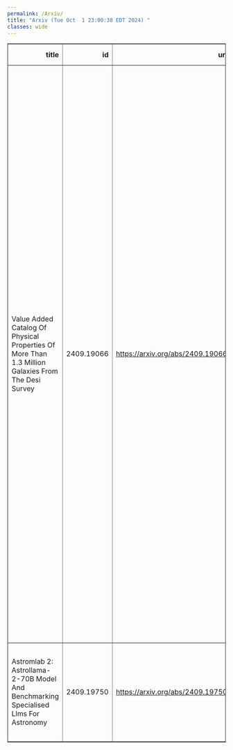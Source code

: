 ```yaml
---
permalink: /Arxiv/
title: "Arxiv (Tue Oct  1 23:00:38 EDT 2024) "
classes: wide
---
```

<table border="1" class="dataframe">
  <thead>
    <tr style="text-align: right;">
      <th>title</th>
      <th>id</th>
      <th>url</th>
      <th>authors</th>
      <th>Local Authors</th>
    </tr>
  </thead>
  <tbody>
    <tr>
      <td>Value Added Catalog Of Physical Properties Of More Than 1.3 Million   Galaxies From The Desi Survey</td>
      <td>2409.19066</td>
      <td><a href="https://arxiv.org/abs/2409.19066" target="_blank">https://arxiv.org/abs/2409.19066</a></td>
      <td>M. Siudek, R. Pucha, M. Mezcua, S. Juneau, J. Aguilar, S. Ahlen, D. Brooks, C. Circosta, T. Claybaugh, S. Cole, K. Dawson, A. De La Macorra, Arjun Dey, Biprateep Dey, P. Doel, A. Font-Ribera, J. E. Forero-Romero, E. Gaztañaga, S. Gontcho A Gontcho, G. Gutierrez, K. Honscheid, C. Howlett, M. Ishak, R. Kehoe, D. Kirkby, T. Kisner, A. Kremin, A. Lambert, M. Landriau, L. Le Guillou, M. Manera, P. Martini, A. Meisner, R. Miquel, J. Moustakas, J. A. Newman, G. Niz, Z. Pan, W. J. Percival, C. Poppett, F. Prada, G. Rossi, A. Saintonge, E. Sanchez, D. Schlegel, D. Scholte, M. Schubnell, H. Seo, F. Speranza, D. Sprayberry, G. Tarle, B. A. Weaver, H. Zou</td>
      <td>Paul Martini</td>
    </tr>
    <tr>
      <td>Astromlab 2: Astrollama-2-70B Model And Benchmarking Specialised Llms   For Astronomy</td>
      <td>2409.19750</td>
      <td><a href="https://arxiv.org/abs/2409.19750" target="_blank">https://arxiv.org/abs/2409.19750</a></td>
      <td>Rui Pan, Tuan Dung Nguyen, Hardik Arora, Alberto Accomazzi, Tirthankar Ghosal, Yuan-Sen Ting</td>
      <td>Yuan-Sen Ting</td>
    </tr>
  </tbody>
</table>
